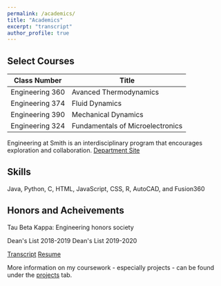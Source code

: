 ```yaml
---
permalink: /academics/
title: "Academics"
excerpt: "transcript"
author_profile: true
---
```


Select Courses
----
| Class Number    |Title                              | 
| ----------------|-----------------------------------| 
| Engineering 360 | Avanced Thermodynamics            | 
| Engineering 374 | Fluid Dynamics                    |
| Engineering 390 | Mechanical Dynamics                |
| Engineering 324 | Fundamentals of Microelectronics  |


Engineering at Smith is an interdisciplinary program that encourages exploration and collaboration.
[Department Site](https://www.smith.edu/academics/engineering)

Skills
----
Java, Python, C, HTML, JavaScript, CSS, R, AutoCAD, and Fusion360

Honors and Acheivements
----
Tau Beta Kappa: Engineering honors society

Dean's List 2018-2019
Dean's List 2019-2020


[Transcript](http://kmbspencer.github.io/files/Spencer-Academic-Transcript-F21.pdf)
[Resume](http://kmbspencer.github.io/files/Spencer_Resume.pdf)

More information on my coursework - especially projects - can be found under the [projects](kmbspencer.github.io/projects) tab. 